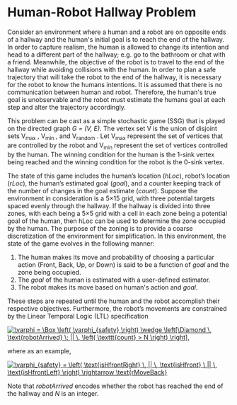 # Human-Robot Hallway Problem

Consider an environment where a human and a robot are on opposite ends of a hallway and the
human's initial goal is to reach the end of the hallway. In order to capture realism, the human is
allowed to change its intention and head to a different part of the hallway; e.g. go to the bathroom
or chat with a friend. Meanwhile, the objective of the robot is to travel to the end of the hallway
while avoiding collisions with the human. In order to plan a safe trajectory that will take the
robot to the end of the hallway, it is necessary for the robot to know the humans intentions. It
is assumed that there is no communication between human and robot. Therefore, the human's
true goal is unobservable and the robot must estimate the humans goal at each step and alter the
trajectory accordingly.

This problem can be cast as a simple stochastic game (SSG) that is played on the directed
graph *G = (V, E)*. The vertex set V is the union of disjoint sets V<sub>max</sub> , V<sub>min</sub> , and 
V<sub>random</sub> . Let V<sub>max</sub> represent the set of vertices that are controlled by the robot and 
V<sub>min</sub> represent the set of vertices controlled by the human. The winning condition for the human 
is the 1-sink vertex being reached and the winning condition for the robot is the 0-sink vertex.

The state of this game includes the human’s location (*hLoc*), robot’s location (*rLoc*), the
human’s estimated goal (*goal*), and a counter keeping track of the number of changes in the goal
estimate (*count*). Suppose the environment in consideration is a 5×15 grid, with three potential
targets spaced evenly through the hallway. If the hallway is divided into three zones, with each
being a 5×5 grid with a cell in each zone being a potential goal of the human, then hLoc can
be used to determine the zone occupied by the human. The purpose of the zoning is to provide
a coarse discretization of the environment for simplification. In this environment, the state of the
game evolves in the following manner:

1. The human makes its move and probability of choosing a particular action (Front, Back, Up,
or Down) is said to be a function of *goal* and the zone being occupied.
2. The *goal* of the human is estimated with a user-defined estimator.
3. The robot makes its move based on human's action and *goal*.

These steps are repeated until the human and the robot accomplish their respective objectives.
Furthermore, the robot’s movements are constrained by the Linear Temporal Logic (LTL) specification

<a href="https://www.codecogs.com/eqnedit.php?latex=\varphi&space;=&space;\Box&space;\left(&space;\varphi_{safety}&space;\right)&space;\wedge&space;\left[\Diamond&space;\,&space;\text{robotArrived}&space;\;&space;||&space;\,&space;\left(&space;\texttt{count}&space;>&space;N&space;\right)&space;\right]," target="_blank"><img src="https://latex.codecogs.com/gif.latex?\varphi&space;=&space;\Box&space;\left(&space;\varphi_{safety}&space;\right)&space;\wedge&space;\left[\Diamond&space;\,&space;\text{robotArrived}&space;\;&space;||&space;\,&space;\left(&space;\texttt{count}&space;>&space;N&space;\right)&space;\right]," title="\varphi = \Box \left( \varphi_{safety} \right) \wedge \left[\Diamond \, \text{robotArrived} \; || \, \left( \texttt{count} > N \right) \right]," /></a>

where as an example,

<a href="https://www.codecogs.com/eqnedit.php?latex=\varphi_{safety}&space;=&space;\left(&space;\text{isHfrontRight}&space;\,&space;||&space;\,&space;\text{isHfront}&space;\,||&space;\,&space;\text{isHfrontLeft}&space;\right)&space;\rightarrow&space;\text{rMoveBack}" target="_blank"><img src="https://latex.codecogs.com/gif.latex?\varphi_{safety}&space;=&space;\left(&space;\text{isHfrontRight}&space;\,&space;||&space;\,&space;\text{isHfront}&space;\,||&space;\,&space;\text{isHfrontLeft}&space;\right)&space;\rightarrow&space;\text{rMoveBack}" title="\varphi_{safety} = \left( \text{isHfrontRight} \, || \, \text{isHfront} \,|| \, \text{isHfrontLeft} \right) \rightarrow \text{rMoveBack}" /></a>

Note that *robotArrived* encodes whether the robot has reached the end of the hallway and *N* is
an integer.

